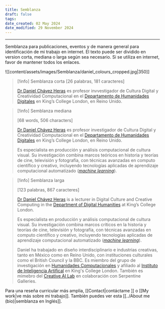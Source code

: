 ```yaml
---
title: Semblanza
draft: false
tags: 
date_created: 02 May 2024
date_modified: 29 November 2024
---
```

---
Semblanza para publicaciones, eventos y de manera general para identificación de mi trabajo en internet. El texto puede ser dividido en version corta, mediana o larga según sea necesario. Si se utiliza en internet, favor de mantener todos los enlaces.

![[content/assets/images/Semblanza/daniel_colours_cropped.jpg|350]]

> [!info] Semblanza corta
> \[26 palabras, 181 caracteres]
> 
> [Dr Daniel Chávez Heras](https://movingpixel.net/) es profesor invvestigador de Cultura Digital y Creatividad Computacional en el [Departamento de Humanidades Digitales](https://www.kcl.ac.uk/ddh) en King’s College London, en Reino Unido.

> [!info] Semblanza mediana
> 
> \[68 words, 506 characters]
> 
>[Dr Daniel Chávez Heras](https://movingpixel.net/) es profesor investigador de Cultura Digital y Creatividad Computacional en el [Departamento de Humanidades Digitales](https://www.kcl.ac.uk/ddh) en King’s College London, en Reino Unido.
>
>Es especialista en producción y análisis computacional de cultura visual. Su investigación combina marcos teóricos en historia y teorías de cine, televisión y fotografía, con técnicas avanzadas en computo científico y creativo, incluyendo tecnologías aplicadas de aprendizaje computacional automatizado (_[machine learning](https://es.wikipedia.org/wiki/Aprendizaje_autom%C3%A1tico)_).

> [!info] Semblanza larga
> 
> \[123 palabras, 867 caracteres]
> 
>[Dr Daniel Chávez Heras](https://movingpixel.net/) is a lecturer in Digital Culture and Creative Computing in the [Department of Digital Humanities](https://www.kcl.ac.uk/ddh) at King’s College London.
>
>Es especialista en producción y análisis computacional de cultura visual. Su investigación combina marcos críticos en la historia y teorías de cine, televisión y fotografía, con técnicas avanzadas en computo científico y creativo, incluyendo tecnologías aplicadas de aprendizaje computacional automatizado (_[machine learning](https://es.wikipedia.org/wiki/Aprendizaje_autom%C3%A1tico)_).
>
>Daniel ha trabajado en diseño interdisciplinario e industrias creativas, tanto en México como en Reino Unido, con instituciones culturales como el British Council y la BBC. Es miembro del grupo de investigación en [Humanidades Computacionales](https://www.kcl.ac.uk/research/computational-humanities-research-group) y afiliado al [Instituto de Inteligencia Artifical](https://www.kcl.ac.uk/ai) en King's College London. También es mimebro del  [Creative AI Lab](https://creative-ai.org/) en colaboración con Serpentine Galleries.
>

Para una reseña curricular más amplia, [[Contact|contáctame ]] o [[My work|ve más sobre mi trabajo]].
También puedes ver esta [[../About me (bio)|semblanza en Inglés]].